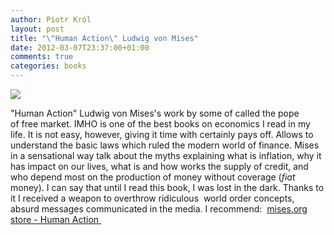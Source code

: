 ```yaml
---
author: Piotr Król
layout: post
title: "\"Human Action\" Ludwig von Mises"
date: 2012-03-07T23:37:00+01:00
comments: true
categories: books
---
```


    

  ![](http://upload.wikimedia.org/wikipedia/commons/thumb/f/f6/Ludzkie_dzialanie_okladka.jpg/166px-Ludzkie_dzialanie_okladka.jpg)

"Human Action" Ludwig von Mises's work by some of called the pope of free market. IMHO is one of the best books on economics I read in my life. It is not easy, however, giving it time with certainly pays off. Allows to understand the basic laws which ruled the modern world of finance. Mises in a sensational way talk about the myths explaining what is inflation, why it has impact on our lives, what is and how works the supply of credit, and who depend most on the production of money without coverage (_fiat_ money). I can say that until I read this book, I was lost in the dark. Thanks to it I received a weapon to overthrow ridiculous  world order concepts, absurd messages communicated in the media. I recommend:  [mises.org store - Human Action ](http://mises.org/store/Human-Action-The-Scholars-Edition-P119.aspx)
